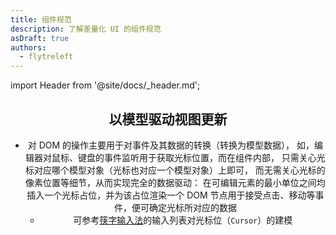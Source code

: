 ```yaml
---
title: 组件规范
description: 了解差量化 UI 的组件规范
asDraft: true
authors:
  - flytreleft
---
```


import Header from '@site/docs/\_header.md';

<Header />


## 以模型驱动视图更新

- 对 DOM 的操作主要用于对事件及其数据的转换（转换为模型数据），
  如，编辑器对鼠标、键盘的事件监听用于获取光标位置，而在组件内部，
  只需关心光标对应哪个模型对象（光标也对应一个模型对象）上即可，
  而无需关心光标的像素位置等细节，从而实现完全的数据驱动：
  在可编辑元素的最小单位之间均插入一个光标占位，并为该占位渲染一个
  DOM 节点用于接受点击、移动等事件，便可确定光标所对应的数据
  - 可参考[筷字输入法](https://github.com/crazydan-studio/kuaizi-ime-android/blob/master/app/src/main/java/org/crazydan/studio/app/ime/kuaizi/core/InputList.java)的输入列表对光标位（`Cursor`）的建模
